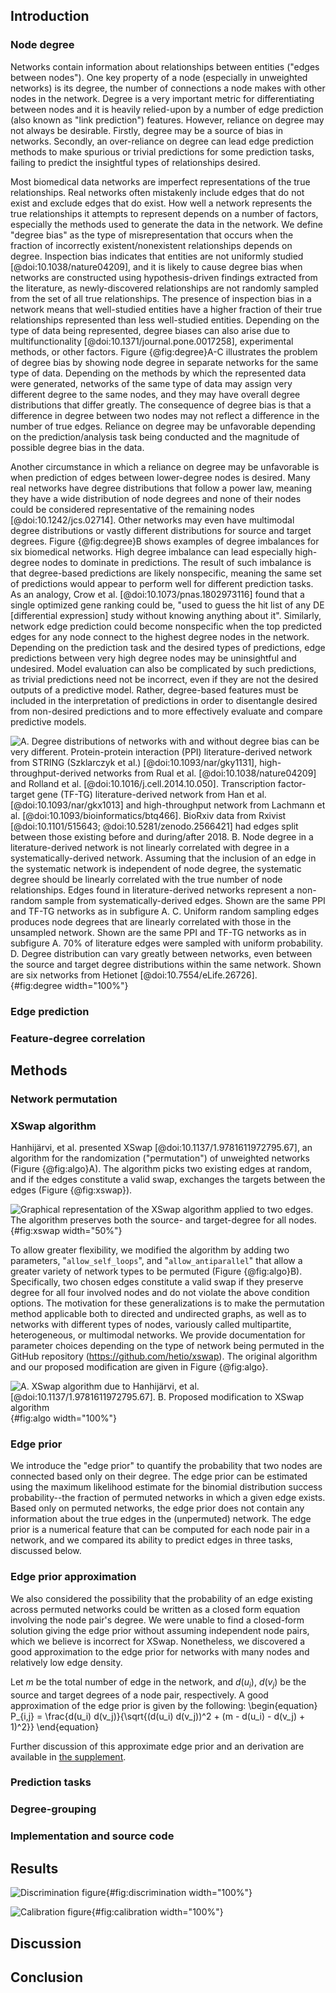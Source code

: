 ## Introduction

### Node degree

Networks contain information about relationships between entities ("edges between nodes").
One key property of a node (especially in unweighted networks) is its degree, the number of connections a node makes with other nodes in the network.
Degree is a very important metric for differentiating between nodes and it is heavily relied-upon by a number of edge prediction (also known as "link prediction") features.
However, reliance on degree may not always be desirable.
Firstly, degree may be a source of bias in networks.
Secondly, an over-reliance on degree can lead edge prediction methods to make spurious or trivial predictions for some prediction tasks, failing to predict the insightful types of relationships desired.

Most biomedical data networks are imperfect representations of the true relationships.
Real networks often mistakenly include edges that do not exist and exclude edges that do exist.
How well a network represents the true relationships it attempts to represent depends on a number of factors, especially the methods used to generate the data in the network.
We define "degree bias" as the type of misrepresentation that occurs when the fraction of incorrectly existent/nonexistent relationships depends on degree.
Inspection bias indicates that entities are not uniformly studied [@doi:10.1038/nature04209], and it is likely to cause degree bias when networks are constructed using hypothesis-driven findings extracted from the literature, as newly-discovered relationships are not randomly sampled from the set of all true relationships.
The presence of inspection bias in a network means that well-studied entities have a higher fraction of their true relationships represented than less well-studied entities.
Depending on the type of data being represented, degree biases can also arise due to multifunctionality [@doi:10.1371/journal.pone.0017258], experimental methods, or other factors.
Figure {@fig:degree}A-C illustrates the problem of degree bias by showing node degree in separate networks for the same type of data.
Depending on the methods by which the represented data were generated, networks of the same type of data may assign very different degree to the same nodes, and they may have overall degree distributions that differ greatly.
The consequence of degree bias is that a difference in degree between two nodes may not reflect a difference in the number of true edges.
Reliance on degree may be unfavorable depending on the prediction/analysis task being conducted and the magnitude of possible degree bias in the data.

Another circumstance in which a reliance on degree may be unfavorable is when prediction of edges between lower-degree nodes is desired.
Many real networks have degree distributions that follow a power law, meaning they have a wide distribution of node degrees and none of their nodes could be considered representative of the remaining nodes [@doi:10.1242/jcs.02714].
Other networks may even have multimodal degree distributions or vastly different distributions for source and target degrees.
Figure {@fig:degree}B shows examples of degree imbalances for six biomedical networks.
High degree imbalance can lead especially high-degree nodes to dominate in predictions.
The result of such imbalance is that degree-based predictions are likely nonspecific, meaning the same set of predictions would appear to perform well for different prediction tasks.
As an analogy, Crow et al. [@doi:10.1073/pnas.1802973116] found that a single optimized gene ranking could be, "used to guess the hit list of any DE [differential expression] study without knowing anything about it".
Similarly, network edge prediction could become nonspecific when the top predicted edges for any node connect to the highest degree nodes in the network.
Depending on the prediction task and the desired types of predictions, edge predictions between very high degree nodes may be uninsightful and undesired.
Model evaluation can also be complicated by such predictions, as trivial predictions need not be incorrect, even if  they are not the desired outputs of a predictive model.
Rather, degree-based features must be included in the interpretation of predictions in order to disentangle desired from non-desired predictions and to more effectively evaluate and compare predictive models.

![**A.** Degree distributions of networks with and without degree bias can be very different.
  Protein-protein interaction (PPI) literature-derived network from STRING (Szklarczyk et al.) [@doi:10.1093/nar/gky1131], high-throughput-derived networks from Rual et al. [@doi:10.1038/nature04209] and Rolland et al. [@doi:10.1016/j.cell.2014.10.050].
  Transcription factor-target gene (TF-TG) literature-derived network from Han et al. [@doi:10.1093/nar/gkx1013] and high-throughput network from Lachmann et al. [@doi:10.1093/bioinformatics/btq466].
  BioRxiv data from Rxivist [@doi:10.1101/515643; @doi:10.5281/zenodo.2566421] had edges split between those existing before and during/after 2018.
  **B.** Node degree in a literature-derived network is not linearly correlated with degree in a systematically-derived network.
  Assuming that the inclusion of an edge in the systematic network is independent of node degree, the systematic degree should be linearly correlated with the true number of node relationships.
  Edges found in literature-derived networks represent a non-random sample from systematically-derived edges.
  Shown are the same PPI and TF-TG networks as in subfigure A.
  **C.** Uniform random sampling edges produces node degrees that are linearly correlated with those in the unsampled network.
  Shown are the same PPI and TF-TG networks as in subfigure A.
  70% of literature edges were sampled with uniform probability.
  **D.** Degree distribution can vary greatly between networks, even between the source and target degree distributions within the same network.
  Shown are six networks from Hetionet [@doi:10.7554/eLife.26726].
](https://github.com/greenelab/xswap-analysis/raw/ff5c45d1c42b52156eb939ab67ac69b082176a88/img/fig1.degree_bias.png){#fig:degree width="100%"}


### Edge prediction

### Feature-degree correlation


## Methods

### Network permutation

### XSwap algorithm

Hanhijärvi, et al. presented XSwap [@doi:10.1137/1.9781611972795.67], an algorithm for the randomization ("permutation") of unweighted networks (Figure {@fig:algo}A).
The algorithm picks two existing edges at random, and if the edges constitute a valid swap, exchanges the targets between the edges (Figure {@fig:xswap}).

![Graphical representation of the XSwap algorithm applied to two edges.
The algorithm preserves both the source- and target-degree for all nodes.](images/xswap_figure.png){#fig:xswap width="50%"}

To allow greater flexibility, we modified the algorithm by adding two parameters, "`allow_self_loops`", and "`allow_antiparallel`" that allow a greater variety of network types to be permuted (Figure {@fig:algo}B).
Specifically, two chosen edges constitute a valid swap if they preserve degree for all four involved nodes and do not violate the above condition options.
The motivation for these generalizations is to make the permutation method applicable both to directed and undirected graphs, as well as to networks with different types of nodes, variously called multipartite, heterogeneous, or multimodal networks.
We provide documentation for parameter choices depending on the type of network being permuted in the GitHub repository (https://github.com/hetio/xswap).
The original algorithm and our proposed modification are given in Figure {@fig:algo}.

![
  **A.** XSwap algorithm due to Hanhijärvi, et al. [@doi:10.1137/1.9781611972795.67].
  **B.** Proposed modification to XSwap algorithm](images/xswap_algos.png){#fig:algo width="100%"}

### Edge prior

We introduce the "edge prior" to quantify the probability that two nodes are connected based only on their degree.
The edge prior can be estimated using the maximum likelihood estimate for the binomial distribution success probability--the fraction of permuted networks in which a given edge exists.
Based only on permuted networks, the edge prior does not contain any information about the true edges in the (unpermuted) network.
The edge prior is a numerical feature that can be computed for each node pair in a network, and we compared its ability to predict edges in three tasks, discussed below.

### Edge prior approximation

We also considered the possibility that the probability of an edge existing across permuted networks could be written as a closed form equation involving the node pair's degree.
We were unable to find a closed-form solution giving the edge prior without assuming independent node pairs, which we believe is incorrect for XSwap.
Nonetheless, we discovered a good approximation to the edge prior for networks with many nodes and relatively low edge density.

Let $m$ be the total number of edge in the network, and $d(u_i)$, $d(v_j)$ be the source and target degrees of a node pair, respectively.
A good approximation of the edge prior is given by the following:
\begin{equation}
    P_{i,j} = \frac{d(u_i) d(v_j)}{\sqrt{(d(u_i) d(v_j))^2 + (m - d(u_i) - d(v_j) + 1)^2}}
\end{equation}

Further discussion of this approximate edge prior and an derivation are available in [the supplement](#approx-prior-supp).

### Prediction tasks

### Degree-grouping

### Implementation and source code


## Results

![Discrimination figure](){#fig:discrimination width="100%"}

![Calibration figure](){#fig:calibration width="100%"}

## Discussion


## Conclusion

